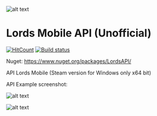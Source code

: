 ![alt text](https://i.ibb.co/Y7vfHq0/image.png)

# Lords Mobile API (Unofficial)
[![HitCount](http://hits.dwyl.com/Nekiplay/https://githubcom/Nekiplay/LordsMobileAPI.svg)](http://hits.dwyl.com/Nekiplay/https://githubcom/Nekiplay/LordsMobileAPI)
[![Build status](https://ci.appveyor.com/api/projects/status/gnrlqsxr2xda5c5l?svg=true)](https://ci.appveyor.com/project/Nekiplay/lordsmobileapi)

Nuget: https://www.nuget.org/packages/LordsAPI/

API Lords Mobile (Steam version for Windows only x64 bit)

API Example screenshot:

![alt text](https://i.ibb.co/tMqsFN2/image.png)

![alt text](https://i.ibb.co/BnCWYTM/image.png)
